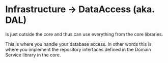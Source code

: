 ﻿Infrastructure -> DataAccess (aka. DAL)
==================
Is just outside the core and thus can use everything from the core libraries.

This is where you handle your database access. In other words this is where you implement the repository interfaces defined in the Domain Service library in the core.